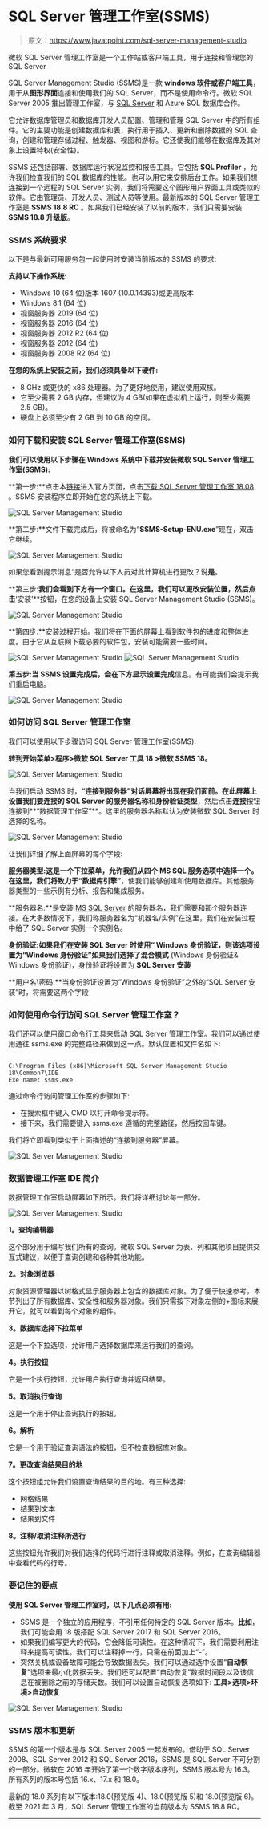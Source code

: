# SQL Server 管理工作室(SSMS)

> 原文：<https://www.javatpoint.com/sql-server-management-studio>

微软 SQL Server 管理工作室是一个工作站或客户端工具，用于连接和管理您的 SQL Server

SQL Server Management Studio (SSMS)是一款 **windows 软件或客户端工具**，用于从**图形界面**连接和使用我们的 SQL Server，而不是使用命令行。微软 SQL Server 2005 推出管理工作室，与 [SQL Server](https://www.javatpoint.com/sql-server-tutorial) 和 Azure SQL 数据库合作。

它允许数据库管理员和数据库开发人员配置、管理和管理 SQL Server 中的所有组件。它的主要功能是创建数据库和表，执行用于插入、更新和删除数据的 SQL 查询，创建和管理存储过程、触发器、视图和游标。它还使我们能够在数据库及其对象上设置特权(安全性)。

SSMS 还包括部署、数据库运行状况监控和报告工具。它包括 **SQL Profiler** ，允许我们检查我们的 SQL 数据库的性能。也可以用它来安排后台工作。如果我们想连接到一个远程的 SQL Server 实例，我们将需要这个图形用户界面工具或类似的软件。它由管理员、开发人员、测试人员等使用。最新版本的 SQL Server 管理工作室是 **SSMS 18.8 RC** 。如果我们已经安装了以前的版本，我们只需要安装 **SSMS 18.8 升级版**。

### SSMS 系统要求

以下是与最新可用服务包一起使用时安装当前版本的 SSMS 的要求:

**支持以下操作系统:**

*   Windows 10 (64 位)版本 1607 (10.0.14393)或更高版本
*   Windows 8.1 (64 位)
*   视窗服务器 2019 (64 位)
*   视窗服务器 2016 (64 位)
*   视窗服务器 2012 R2 (64 位)
*   视窗服务器 2012 (64 位)
*   视窗服务器 2008 R2 (64 位)

**在您的系统上安装之前，我们必须具备以下硬件:**

*   8 GHz 或更快的 x86 处理器。为了更好地使用，建议使用双核。
*   它至少需要 2 GB 内存，但建议为 4 GB(如果在虚拟机上运行，则至少需要 2.5 GB)。
*   硬盘上必须至少有 2 GB 到 10 GB 的空间。

### 如何下载和安装 SQL Server 管理工作室(SSMS)

**我们可以使用以下步骤在 Windows 系统中下载并安装微软 SQL Server 管理工作室(SSMS):**

**第一步:**点击本[链接](https://docs.microsoft.com/en-us/sql/ssms/download-sql-server-management-studio-ssms?view=sql-server-2017)进入官方页面，点击[下载 SQL Server 管理工作室 18.08](https://aka.ms/ssmsfullsetup) 。SSMS 安装程序立即开始在您的系统上下载。

![SQL Server Management Studio ](img/85510445b8db565289fbd39ed8600ad1.png)

**第二步:**文件下载完成后，将被命名为“**SSMS-Setup-ENU.exe**”现在，双击它继续。

![SQL Server Management Studio ](img/58bb72a4e803938f045825f2702e9493.png)

如果您看到提示消息“是否允许以下人员对此计算机进行更改？说**是**。

**第三步:**我们会看到下方有一个窗口。在这里，我们可以更改安装位置，然后点击**‘安装’**按钮，在您的设备上安装 SQL Server Management Studio (SSMS)。

![SQL Server Management Studio ](img/533f7681507751b702edeae2ee18cf34.png)

**第四步:**安装过程开始。我们将在下面的屏幕上看到软件包的进度和整体进度。由于它从互联网下载必要的软件包，安装可能需要一些时间。

![SQL Server Management Studio ](img/228e396713fc5e37c80fca706df2dc87.png)
![SQL Server Management Studio ](img/93308be80e81eb470bcfb6d247aa87f0.png)

**第五步:**当 SSMS 设置完成后，会在下方显示**设置完成**信息。有可能我们会提示我们重启电脑。

![SQL Server Management Studio ](img/052fa8ec6b0cff195953ec6eb6228ba7.png)

### 如何访问 SQL Server 管理工作室

我们可以使用以下步骤访问 SQL Server 管理工作室(SSMS):

**转到开始菜单>程序>微软 SQL Server 工具 18 >微软 SSMS 18。**

![SQL Server Management Studio ](img/0987a56ae5dcfd868ecde3aabe640aa5.png)

当我们启动 SSMS 时，**“连接到服务器”**对话屏幕将出现在我们面前。在此屏幕上设置我们要连接的 SQL Server 的**服务器名称**和**身份验证类型**，然后点击**连接**按钮连接到**“数据管理工作室”**。这里的服务器名称默认为安装微软 SQL Server 时选择的名称。

![SQL Server Management Studio ](img/5683fb49a48edb0291a708bd51481f40.png)

让我们详细了解上面屏幕的每个字段:

**服务器类型:**这是一个下拉菜单，允许我们从四个 MS SQL 服务选项中选择一个。在这里，我们将致力于**“数据库引擎”**，使我们能够创建和使用数据库。其他服务器类型的一些示例有分析、报告和集成服务。

**服务器名:**是安装 [MS SQL Server](https://www.javatpoint.com/install-sql-server) 的服务器名，我们需要和那个服务器连接。在大多数情况下，我们称服务器名为“机器名/实例”在这里，我们在安装过程中给了 SQL Server 实例一个实例名。

**身份验证:**如果我们在安装 SQL Server 时使用“ **Windows 身份验证**，则该选项设置为“Windows 身份验证”如果我们选择了**混合模式** (Windows 身份验证& Windows 身份验证)，身份验证将设置为 **SQL Server 安装**

**用户名\密码:**当身份验证设置为“Windows 身份验证”之外的“SQL Server 安装”时，将需要这两个字段

### 如何使用命令行访问 SQL Server 管理工作室？

我们还可以使用窗口命令行工具来启动 SQL Server 管理工作室。我们可以通过使用通往 ssms.exe 的完整路径来做到这一点。默认位置和文件名如下:

```

C:\Program Files (x86)\Microsoft SQL Server Management Studio 18\Common7\IDE
Exe name: ssms.exe

```

通过命令行访问管理工作室的步骤如下:

*   在搜索框中键入 CMD 以打开命令提示符。
*   接下来，我们需要键入 ssms.exe 遵循的完整路径，然后按回车键。

我们将立即看到类似于上面描述的“连接到服务器”屏幕。

![SQL Server Management Studio ](img/cfdb95c71438fa5dfe82418d8c425cae.png)

### 数据管理工作室 IDE 简介

数据管理工作室启动屏幕如下所示。我们将详细讨论每一部分。

![SQL Server Management Studio](img/21989cde26b8d3b2696b0253a9de5d40.png)

**1。查询编辑器**

这个部分用于编写我们所有的查询。微软 SQL Server 为表、列和其他项目提供交互式建议，以便于查询创建和各种其他功能。

**2。对象浏览器**

对象资源管理器以树格式显示服务器上包含的数据库对象。为了便于快速参考，本节列出了所有数据库、安全性和服务器对象。我们只需按下对象左侧的+图标来展开它，就可以看到每个对象的组件。

**3。数据库选择下拉菜单**

这是一个下拉选项，允许用户选择数据库来运行我们的查询。

**4。执行按钮**

它是一个执行按钮，允许用户执行查询并返回结果。

**5。取消执行查询**

这是一个用于停止查询执行的按钮。

**6。解析**

它是一个用于验证查询语法的按钮，但不检查数据库对象。

**7。更改查询结果目的地**

这个按钮组允许我们设置查询结果的目的地。有三种选择:

*   网格结果
*   结果到文本
*   结果到文件

**8。注释/取消注释所选行**

这些按钮允许我们对我们选择的代码行进行注释或取消注释。例如，在查询编辑器中查看代码的行号。

### 要记住的要点

**使用 SQL Server 管理工作室时，以下几点必须有用:**

*   SSMS 是一个独立的应用程序，不引用任何特定的 SQL Server 版本。**比如**，我们可能会用 18 版搭配 SQL Server 2017 和 SQL Server 2016。
*   如果我们编写更大的代码，它会降低可读性。在这种情况下，我们需要利用注释来提高可读性。我们可以注释掉一行，只需在前面加上“-”。
*   突然关机或设备故障可能会导致数据丢失。我们可以通过选中设置“**自动恢复**”选项来最小化数据丢失。我们还可以配置“自动恢复”数据时间段以及该信息在被删除之前的存储天数。我们可以设置自动恢复选项如下:
    **工具>选项>环境>自动恢复**

![SQL Server Management Studio](img/a6adb33c3368385de9ca013303014d40.png)

### SSMS 版本和更新

SSMS 的第一个版本是与 SQL Server 2005 一起发布的。借助于 SQL Server 2008、SQL Server 2012 和 SQL Server 2016，SSMS 是 SQL Server 不可分割的一部分。微软在 2016 年开始了第一个数字版本序列，SSMS 版本号为 16.3。所有系列的版本号包括 16.x、17.x 和 18.0。

最新的 18.0 系列有以下版本:18.0(预览版 4)、18.0(预览版 5)和 18.0(预览版 6)。截至 2021 年 3 月，SQL Server 管理工作室的当前版本为 SSMS 18.8 RC。

* * *